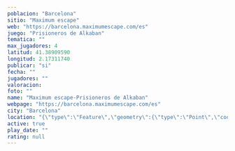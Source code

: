 ```yaml
---
poblacion: "Barcelona"
sitio: "Maximum escape"
web: "https://barcelona.maximumescape.com/es"
juego: "Prisioneros de Alkaban"
tematica: ""
max_jugadores: 4
latitud: 41.38909590
longitud: 2.17311740
publicar: "si"
fecha: ""
jugadores: ""
valoracion: 
foto: ""
name: "Maximum escape-Prisioneros de Alkaban"
webpage: "https://barcelona.maximumescape.com/es"
city: "Barcelona"
location: "{\"type\":\"Feature\",\"geometry\":{\"type\":\"Point\",\"coordinates\":[2.1731174,41.3890959]}}"
active: true
play_date: ""
rating: null
---
```

